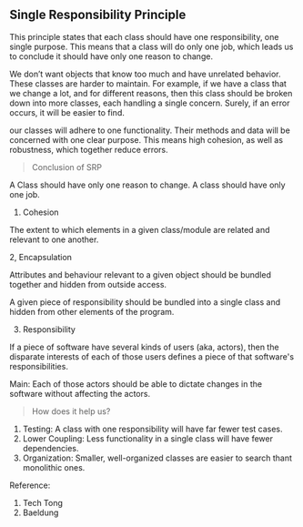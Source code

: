 ## Single Responsibility Principle
This principle states that each class should have one responsibility, one single purpose. This means that a class will do only one job, which leads us to conclude it should have only one reason to change.

We don’t want objects that know too much and have unrelated behavior. These classes are harder to maintain. For example, if we have a class that we change a lot, and for different reasons, then this class should be broken down into more classes, each handling a single concern. Surely, if an error occurs, it will be easier to find.

our classes will adhere to one functionality. Their methods and data will be concerned with one clear purpose. This means high cohesion, as well as robustness, which together reduce errors.


> Conclusion of SRP

A Class should have only one reason to change. A class should have only one job. 

1. Cohesion

The extent to which elements in a given class/module are related and relevant to one another.

2, Encapsulation

Attributes and behaviour relevant to a given object should be bundled together and hidden from outside access.


A given piece of responsibility should be bundled into a single class and hidden from other elements of the program.

3. Responsibility

If a piece of software have several kinds of users (aka, actors), then the disparate interests of each of those users defines a piece of that software's responsibilities.

Main: Each of those actors should be able to dictate changes in the software without affecting the actors. 

> How does it help us?

1. Testing: A class with one responsibility will have far fewer test cases.
2. Lower Coupling: Less functionality in a single class will have fewer dependencies.
3. Organization: Smaller, well-organized classes are easier to search thant monolithic ones. 


Reference:
1. Tech Tong
2. Baeldung